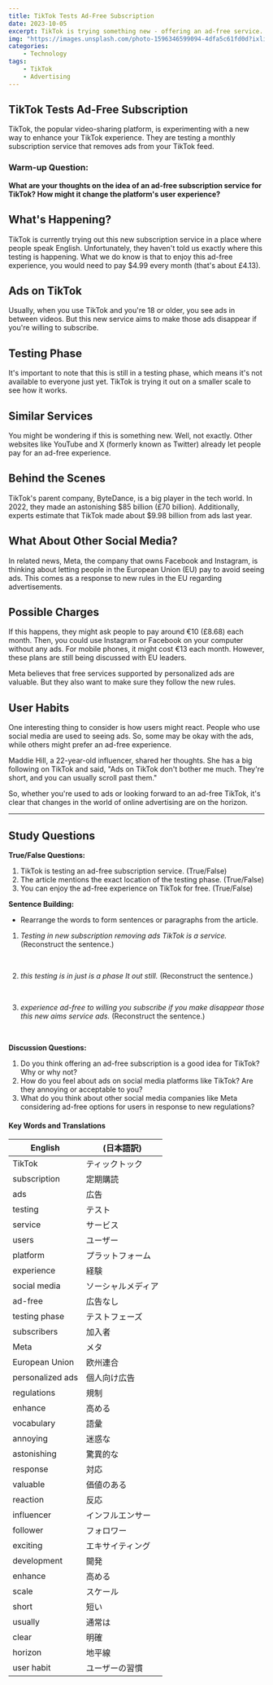 ```yaml
---
title: TikTok Tests Ad-Free Subscription
date: 2023-10-05
excerpt: TikTok is trying something new - offering an ad-free service. Learn more about this testing phase and how it might change the TikTok experience.
img: "https://images.unsplash.com/photo-1596346599094-4dfa5c61fd0d?ixlib=rb-4.0.3&ixid=M3wxMjA3fDB8MHxwaG90by1wYWdlfHx8fGVufDB8fHx8fA%3D%3D&auto=format&fit=crop&w=870&q=80"
categories:
    - Technology
tags:
    - TikTok
    - Advertising
---
```


## TikTok Tests Ad-Free Subscription

TikTok, the popular video-sharing platform, is experimenting with a new way to enhance your TikTok experience. They are testing a monthly subscription service that removes ads from your TikTok feed.

### Warm-up Question:

**What are your thoughts on the idea of an ad-free subscription service for TikTok? How might it change the platform's user experience?**

## What's Happening?

TikTok is currently trying out this new subscription service in a place where people speak English. Unfortunately, they haven't told us exactly where this testing is happening. What we do know is that to enjoy this ad-free experience, you would need to pay $4.99 every month (that's about £4.13).

## Ads on TikTok

Usually, when you use TikTok and you're 18 or older, you see ads in between videos. But this new service aims to make those ads disappear if you're willing to subscribe.

## Testing Phase

It's important to note that this is still in a testing phase, which means it's not available to everyone just yet. TikTok is trying it out on a smaller scale to see how it works.

## Similar Services

You might be wondering if this is something new. Well, not exactly. Other websites like YouTube and X (formerly known as Twitter) already let people pay for an ad-free experience.

## Behind the Scenes

TikTok's parent company, ByteDance, is a big player in the tech world. In 2022, they made an astonishing $85 billion (£70 billion). Additionally, experts estimate that TikTok made about $9.98 billion from ads last year.

## What About Other Social Media?

In related news, Meta, the company that owns Facebook and Instagram, is thinking about letting people in the European Union (EU) pay to avoid seeing ads. This comes as a response to new rules in the EU regarding advertisements.

## Possible Charges

If this happens, they might ask people to pay around €10 (£8.68) each month. Then, you could use Instagram or Facebook on your computer without any ads. For mobile phones, it might cost €13 each month. However, these plans are still being discussed with EU leaders.

Meta believes that free services supported by personalized ads are valuable. But they also want to make sure they follow the new rules.

## User Habits

One interesting thing to consider is how users might react. People who use social media are used to seeing ads. So, some may be okay with the ads, while others might prefer an ad-free experience.

Maddie Hill, a 22-year-old influencer, shared her thoughts. She has a big following on TikTok and said, "Ads on TikTok don't bother me much. They're short, and you can usually scroll past them."

So, whether you're used to ads or looking forward to an ad-free TikTok, it's clear that changes in the world of online advertising are on the horizon.

---

## Study Questions

**True/False Questions:**
1. TikTok is testing an ad-free subscription service. (True/False)
2. The article mentions the exact location of the testing phase. (True/False)
3. You can enjoy the ad-free experience on TikTok for free. (True/False)

**Sentence Building:**
- Rearrange the words to form sentences or paragraphs from the article.
1. _Testing in new subscription removing ads TikTok is a service._ (Reconstruct the sentence.)

   &nbsp;

2. _this testing is in just is a phase It out still._ (Reconstruct the sentence.)

   &nbsp;

3. _experience ad-free to willing you subscribe if you make disappear those this new aims service ads._ (Reconstruct the sentence.)

   &nbsp;


**Discussion Questions:**
1. Do you think offering an ad-free subscription is a good idea for TikTok? Why or why not?
2. How do you feel about ads on social media platforms like TikTok? Are they annoying or acceptable to you?
3. What do you think about other social media companies like Meta considering ad-free options for users in response to new regulations?



#### Key Words and Translations 

| English           | (日本語訳) |
|-------------------|-----------------------------|
| TikTok            | ティックトック                 |
| subscription      | 定期購読                      |
| ads               | 広告                         |
| testing           | テスト                        |
| service           | サービス                      |
| users             | ユーザー                      |
| platform          | プラットフォーム               |
| experience        | 経験                         |
| social media      | ソーシャルメディア             |
| ad-free           | 広告なし                      |
| testing phase     | テストフェーズ                 |
| subscribers       | 加入者                        |
| Meta              | メタ                         |
| European Union    | 欧州連合                     |
| personalized ads  | 個人向け広告                  |
| regulations       | 規制                         |
| enhance           | 高める                        |
| vocabulary         | 語彙                         |
| annoying          | 迷惑な                        |
| astonishing       | 驚異的な                      |
| response           | 対応                          |
| valuable           | 価値のある                    |
| reaction           | 反応                          |
| influencer         | インフルエンサー               |
| follower           | フォロワー                    |
| exciting           | エキサイティング                |
| development        | 開発                          |
| enhance            | 高める                        |
| scale              | スケール                      |
| short              | 短い                          |
| usually            | 通常は                        |
| clear              | 明確                          |
| horizon            | 地平線                        |
| user habit         | ユーザーの習慣                  |

